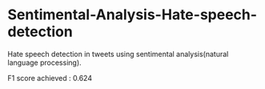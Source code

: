# Sentimental-Analysis-Hate-speech-detection
Hate speech detection in tweets using sentimental analysis(natural language processing).

F1 score achieved : 0.624
